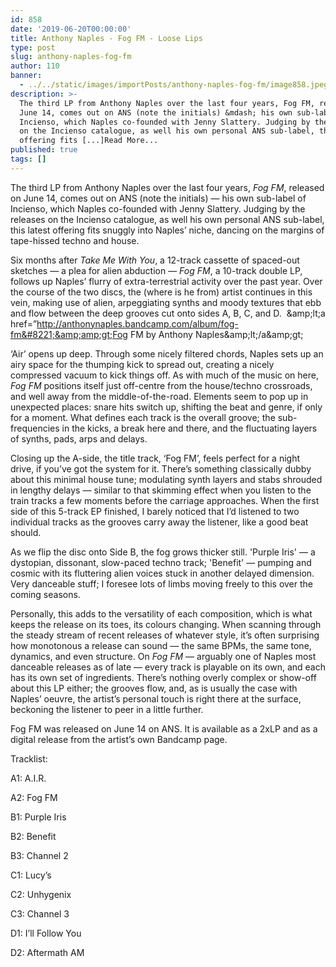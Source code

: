 ```yaml
---
id: 858
date: '2019-06-20T00:00:00'
title: Anthony Naples - Fog FM - Loose Lips
type: post
slug: anthony-naples-fog-fm
author: 110
banner:
  - ../../static/images/importPosts/anthony-naples-fog-fm/image858.jpeg
description: >-
  The third LP from Anthony Naples over the last four years, Fog FM, released on
  June 14, comes out on ANS (note the initials) &mdash; his own sub-label of
  Incienso, which Naples co-founded with Jenny Slattery. Judging by the releases
  on the Incienso catalogue, as well his own personal ANS sub-label, this latest
  offering fits [...]Read More...
published: true
tags: []
---
```

The third LP from Anthony Naples over the last four years, _Fog FM_, released on June 14, comes out on ANS (note the initials) — his own sub-label of Incienso, which Naples co-founded with Jenny Slattery. Judging by the releases on the Incienso catalogue, as well his own personal ANS sub-label, this latest offering fits snuggly into Naples’ niche, dancing on the margins of tape-hissed techno and house.

Six months after _Take Me With You_, a 12-track cassette of spaced-out sketches — a plea for alien abduction — _Fog FM_, a 10-track double LP, follows up Naples’ flurry of extra-terrestrial activity over the past year. Over the course of the two discs, the (where is he from) artist continues in this vein, making use of alien, arpeggiating synths and moody textures that ebb and flow between the deep grooves cut onto sides A, B, C, and D.  &amp;amp;lt;a href=&#8221;http://anthonynaples.bandcamp.com/album/fog-fm&#8221;&amp;amp;gt;Fog FM by Anthony Naples&amp;amp;lt;/a&amp;amp;gt;

‘Air’ opens up deep. Through some nicely filtered chords, Naples sets up an airy space for the thumping kick to spread out, creating a nicely compressed vacuum to kick things off. As with much of the music on here, _Fog FM_ positions itself just off-centre from the house/techno crossroads, and well away from the middle-of-the-road. Elements seem to pop up in unexpected places: snare hits switch up, shifting the beat and genre, if only for a moment. What defines each track is the overall groove; the sub-frequencies in the kicks, a break here and there, and the fluctuating layers of synths, pads, arps and delays.

Closing up the A-side, the title track, ‘Fog FM’, feels perfect for a night drive, if you’ve got the system for it. There’s something classically dubby about this minimal house tune; modulating synth layers and stabs shrouded in lengthy delays — similar to that skimming effect when you listen to the train tracks a few moments before the carriage approaches. When the first side of this 5-track EP finished, I barely noticed that I’d listened to two individual tracks as the grooves carry away the listener, like a good beat should. 

As we flip the disc onto Side B, the fog grows thicker still. 'Purple Iris' — a dystopian, dissonant, slow-paced techno track; 'Benefit' — pumping and cosmic with its fluttering alien voices stuck in another delayed dimension. Very danceable stuff; I foresee lots of limbs moving freely to this over the coming seasons.

Personally, this adds to the versatility of each composition, which is what keeps the release on its toes, its colours changing. When scanning through the steady stream of recent releases of whatever style, it’s often surprising how monotonous a release can sound — the same BPMs, the same tone, dynamics, and even structure. On _Fog FM_ — arguably one of Naples most danceable releases as of late — every track is playable on its own, and each has its own set of ingredients. There’s nothing overly complex or show-off about this LP either; the grooves flow, and, as is usually the case with Naples’ oeuvre, the artist’s personal touch is right there at the surface, beckoning the listener to peer in a little further.

Fog FM was released on June 14 on ANS. It is available as a 2xLP and as a digital release from the artist’s own Bandcamp page.

Tracklist: 

A1: A.I.R.

A2: Fog FM

B1: Purple Iris

B2: Benefit

B3: Channel 2

C1: Lucy’s

C2: Unhygenix

C3: Channel 3

D1: I’ll Follow You

D2: Aftermath AM